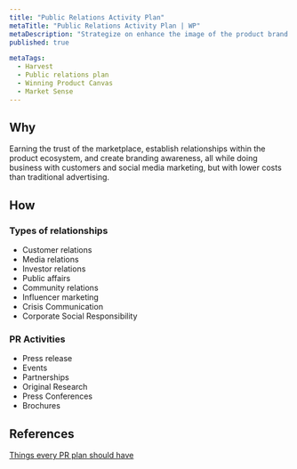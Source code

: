 ```yaml
---
title: "Public Relations Activity Plan"
metaTitle: "Public Relations Activity Plan | WP"
metaDescription: "Strategize on enhance the image of the product brand and focus on influential media strategies."
published: true

metaTags:
  - Harvest
  - Public relations plan
  - Winning Product Canvas
  - Market Sense
---
```


## Why
Earning the trust of the marketplace, establish relationships within the product ecosystem, and create branding awareness, all while doing business with customers and social media marketing, but with lower costs than traditional advertising.

## How

### Types of relationships
- Customer relations
- Media relations
- Investor relations
- Public affairs
- Community relations
- Influencer marketing
- Crisis Communication
- Corporate Social Responsibility

### PR Activities
- Press release
- Events
- Partnerships
- Original Research
- Press Conferences
- Brochures

## References
[Things every PR plan should have](https://www.axiapr.com/blog/5-things-every-pr-plan-should-have)

